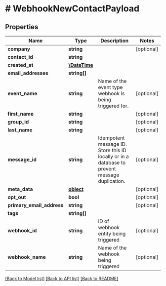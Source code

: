 # # WebhookNewContactPayload

## Properties

Name | Type | Description | Notes
------------ | ------------- | ------------- | -------------
**company** | **string** |  | [optional] 
**contact_id** | **string** |  | 
**created_at** | [**\DateTime**](\DateTime) |  | 
**email_addresses** | **string[]** |  | 
**event_name** | **string** | Name of the event type webhook is being triggered for. | [optional] 
**first_name** | **string** |  | [optional] 
**group_id** | **string** |  | [optional] 
**last_name** | **string** |  | [optional] 
**message_id** | **string** | Idempotent message ID. Store this ID locally or in a database to prevent message duplication. | [optional] 
**meta_data** | [**object**]() |  | [optional] 
**opt_out** | **bool** |  | [optional] 
**primary_email_address** | **string** |  | [optional] 
**tags** | **string[]** |  | 
**webhook_id** | **string** | ID of webhook entity being triggered | [optional] 
**webhook_name** | **string** | Name of the webhook being triggered | [optional] 

[[Back to Model list]](../../README#documentation-for-models) [[Back to API list]](../../README#documentation-for-api-endpoints) [[Back to README]](../../README)


